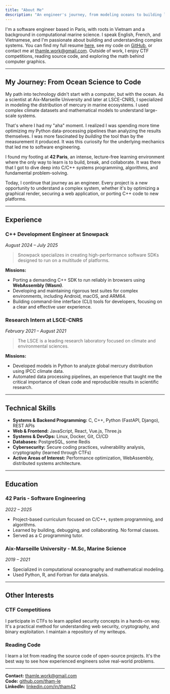 ```yaml
---
title: "About Me"
description: "An engineer's journey, from modeling oceans to building low-level systems."
---
```


I'm a software engineer based in Paris, with roots in Vietnam and a background in computational marine science. I speak English, French, and Vietnamese, and I'm passionate about building and understanding complex systems. You can find my full resume [here](/ThamLE_resume.pdf), see my code on [GitHub](https://github.com/tham-le), or contact me at [thamle.work@gmail.com](mailto:thamle.work@gmail.com). Outside of work, I enjoy CTF competitions, reading source code, and exploring the math behind computer graphics.

---

## My Journey: From Ocean Science to Code

My path into technology didn't start with a computer, but with the ocean. As a scientist at Aix-Marseille University and later at LSCE-CNRS, I specialized in modeling the distribution of mercury in marine ecosystems. I used complex climate datasets and mathematical models to understand large-scale systems.

That's where I had my "aha" moment. I realized I was spending more time optimizing my Python data-processing pipelines than analyzing the results themselves. I was more fascinated by *building* the tool than by the measurement it produced. It was this curiosity for the underlying mechanics that led me to software engineering.

I found my footing at **42 Paris**, an intense, lecture-free learning environment where the only way to learn is to build, break, and collaborate. It was there that I got to dive deep into C/C++ systems programming, algorithms, and fundamental problem-solving.

Today, I continue that journey as an engineer. Every project is a new opportunity to understand a complex system, whether it's by optimizing a graphical render, securing a web application, or porting C++ code to new platforms.

---

## Experience

### **C++ Development Engineer at Snowpack** 
*August 2024 – July 2025*

> Snowpack specializes in creating high-performance software SDKs designed to run on a multitude of platforms.

**Missions:**

*   Porting a demanding C++ SDK to run reliably in browsers using **WebAssembly (Wasm)**.
*   Developing and maintaining rigorous test suites for complex environments, including Android, macOS, and ARM64.
*   Building command-line interface (CLI) tools for developers, focusing on a clear and effective user experience.

### **Research Intern at LSCE-CNRS**
*February 2021 – August 2021*

> The LSCE is a leading research laboratory focused on climate and environmental sciences.

**Missions:**

*   Developed models in Python to analyze global mercury distribution using IPCC climate data.
*   Automated data processing pipelines, an experience that taught me the critical importance of clean code and reproducible results in scientific research.

---

## Technical Skills

*   **Systems & Backend Programming:** C, C++, Python (FastAPI, Django), REST APIs
*   **Web & Frontend:** JavaScript, React, Vue.js, Three.js
*   **Systems & DevOps:** Linux, Docker, Git, CI/CD
*   **Databases:** PostgreSQL, some Redis
*   **Cybersecurity:** Secure coding practices, vulnerability analysis, cryptography (learned through CTFs)
*   **Active Areas of Interest:** Performance optimization, WebAssembly, distributed systems architecture.

---

## Education

### **42 Paris - Software Engineering**
*2022 – 2025*
- Project-based curriculum focused on C/C++, system programming, and algorithms.
- Learned by building, debugging, and collaborating. No formal classes.
- Served as a C programming tutor.

### **Aix-Marseille University - M.Sc, Marine Science**
*2019 – 2021*
- Specialized in computational oceanography and mathematical modeling.
- Used Python, R, and Fortran for data analysis.

---

## Other Interests

### **CTF Competitions**
I participate in CTFs to learn applied security concepts in a hands-on way. It's a practical method for understanding web security, cryptography, and binary exploitation. I maintain a repository of my writeups.

### **Reading Code**
I learn a lot from reading the source code of open-source projects. It's the best way to see how experienced engineers solve real-world problems.

---

**Contact:** thamle.work@gmail.com  
**Code:** [github.com/tham-le](https://github.com/tham-le)  
**LinkedIn:** [linkedin.com/in/tham42](https://www.linkedin.com/in/tham42)
